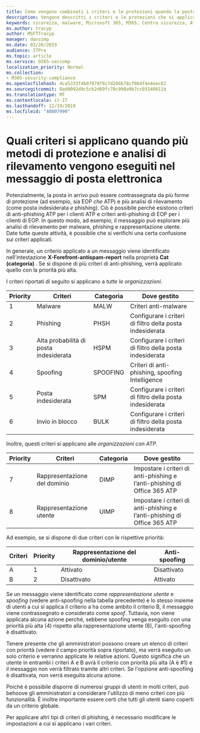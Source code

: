 ```yaml
---
title: Come vengono combinati i criteri e le protezioni quando la posta viene contrassegnata con un contrassegno rosso
description: Vengono descritti i criteri e le protezioni che si applicano quando la posta elettronica rileva più protezioni e viene analizzata da più forme di rilevamento. Quali criteri si applicano e quali azioni eseguire, quando la posta elettronica è contrassegnata da malware, posta indesiderata, posta indesiderata elevata, phishing e bulk da EOP e/o ATP.
keywords: sicurezza, malware, Microsoft 365, M365, Centro sicurezza, ATP, Microsoft Defender ATP, Office 365 ATP, Azure ATP
ms.author: tracyp
author: MSFTTracyp
manager: dansimp
ms.date: 03/26/2019
audience: ITPro
ms.topic: article
ms.service: O365-seccomp
localization_priority: Normal
ms.collection:
- M365-security-compliance
ms.openlocfilehash: 4ca5333f4b07878f8c7d206b78cf884f4e4eec82
ms.sourcegitcommit: 0ad0092d9c5cb2d69fc70c990a9b7cc03140611b
ms.translationtype: MT
ms.contentlocale: it-IT
ms.lasthandoff: 12/19/2019
ms.locfileid: "40807990"
---
```

# <a name="what-policy-applies-when-multiple-protection-methods-and-detection-scans-run-on-your-email"></a>Quali criteri si applicano quando più metodi di protezione e analisi di rilevamento vengono eseguiti nel messaggio di posta elettronica

Potenzialmente, la posta in arrivo può essere contrassegnata da più forme di protezione (ad esempio, sia EOP *che* ATP) e più analisi di rilevamento (come posta indesiderata *e* phishing). Ciò è possibile perché esistono criteri di anti-phishing ATP per i clienti ATP e criteri anti-phishing di EOP per i clienti di EOP. In questo modo, ad esempio, il messaggio può esplorare più analisi di rilevamento per malware, phishing e rappresentazione utente. Date tutte queste attività, è possibile che si verifichi una certa confusione sui criteri applicati.

In generale, un criterio applicato a un messaggio viene identificato nell'intestazione **X-Forefront-antispam-report** nella proprietà **Cat (categoria)** . Se si dispone di più criteri di anti-phishing, verrà applicato quello con la priorità più alta.

I criteri riportati di seguito si applicano a _tutte le organizzazioni_.

|Priority |Criteri  |Categoria  |Dove gestito |
|---------|---------|---------|---------|
|1     | Malware      | MALW      | Criteri anti-malware   |
|2     | Phishing     | PHSH     | Configurare i criteri di filtro della posta indesiderata     |
|3     | Alta probabilità di posta indesiderata      | HSPM        | Configurare i criteri di filtro della posta indesiderata        |
|4     | Spoofing        | SPOOFING        | Criteri di anti-phishing, spoofing Intelligence        |
|5     | Posta indesiderata         | SPM         | Configurare i criteri di filtro della posta indesiderata         |
|6      | Invio in blocco         | BULK        | Configurare i criteri di filtro della posta indesiderata         |

Inoltre, questi criteri si applicano alle _organizzazioni con ATP_.

|Priority |Criteri  |Categoria  |Dove gestito |
|---------|---------|---------|---------|
|7      | Rappresentazione del dominio         | DIMP         | Impostare i criteri di anti-phishing e l’anti-phishing di Office 365 ATP         |
|8      | Rappresentazione utente        | UIMP         | Impostare i criteri di anti-phishing e l’anti-phishing di Office 365 ATP          |

Ad esempio, se si dispone di due criteri con le rispettive priorità:

|Criteri  |Priority  |Rappresentazione del dominio/utente  |Anti-spoofing  |
|---------|---------|---------|---------|
|A     | 1        | Attivato        |Disattivato         |
|B     | 2        | Disattivato        | Attivato        |

Se un messaggio viene identificato come _rappresentazione utente_ e _spoofing_ (vedere anti-spoofing nella tabella precedente) e lo stesso insieme di utenti a cui si applica il criterio a ha come ambito il criterio B, il messaggio viene contrassegnato e considerato come _spoof_. Tuttavia, non viene applicata alcuna azione perché, sebbene spoofing venga eseguito con una priorità più alta (4) rispetto alla rappresentazione utente (8), l'anti-spoofing è disattivato.

Tenere presente che gli amministratori possono creare un elenco di criteri con priorità (vedere il campo priorità sopra riportato), ma verrà eseguito un solo criterio e verranno applicate le relative azioni. Questo significa che un utente in entrambi i criteri A e B avrà il criterio con priorità più alta (A è #1) e il messaggio non verrà filtrato tramite altri criteri. Se l'opzione anti-spoofiing è disattivata, non verrà eseguita alcuna azione.

Poiché è possibile disporre di numerosi gruppi di utenti in molti criteri, può behoove gli amministratori a considerare l'utilizzo di meno criteri con più funzionalità. È inoltre importante essere certi che tutti gli utenti siano coperti da un criterio globale.

Per applicare altri tipi di criteri di phishing, è necessario modificare le impostazioni a cui si applicano i vari criteri.



